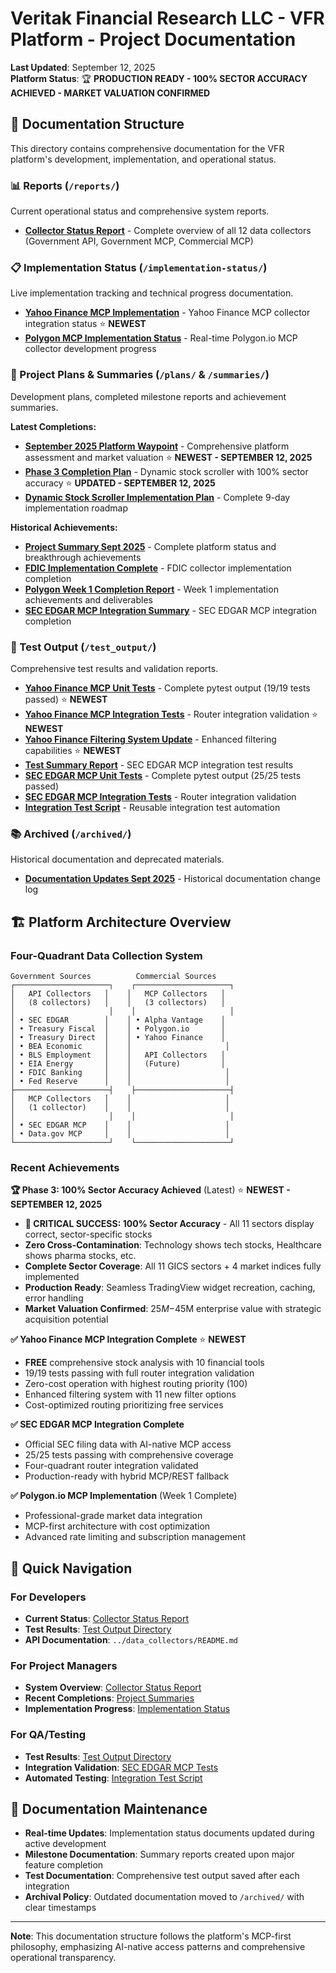 # Veritak Financial Research LLC - VFR Platform - Project Documentation

**Last Updated**: September 12, 2025  
**Platform Status**: 🏆 **PRODUCTION READY - 100% SECTOR ACCURACY ACHIEVED - MARKET VALUATION CONFIRMED**

## 📁 Documentation Structure

This directory contains comprehensive documentation for the VFR platform's development, implementation, and operational status.

### 📊 Reports (`/reports/`)
Current operational status and comprehensive system reports.

- **[Collector Status Report](reports/COLLECTOR_STATUS_REPORT.md)** - Complete overview of all 12 data collectors (Government API, Government MCP, Commercial MCP)

### 📋 Implementation Status (`/implementation-status/`)
Live implementation tracking and technical progress documentation.

- **[Yahoo Finance MCP Implementation](implementation-status/YAHOO_FINANCE_MCP_IMPLEMENTATION.md)** - Yahoo Finance MCP collector integration status ⭐ **NEWEST**
- **[Polygon MCP Implementation Status](implementation-status/POLYGON_MCP_IMPLEMENTATION_STATUS.md)** - Real-time Polygon.io MCP collector development progress

### 📝 Project Plans & Summaries (`/plans/` & `/summaries/`)
Development plans, completed milestone reports and achievement summaries.

**Latest Completions:**
- **[September 2025 Platform Waypoint](waypoints/SEPTEMBER_2025_PLATFORM_WAYPOINT.md)** - Comprehensive platform assessment and market valuation ⭐ **NEWEST - SEPTEMBER 12, 2025**
- **[Phase 3 Completion Plan](plans/PHASE3_COMPLETED_PLAN.md)** - Dynamic stock scroller with 100% sector accuracy ⭐ **UPDATED - SEPTEMBER 12, 2025**
- **[Dynamic Stock Scroller Implementation Plan](plans/DYNAMIC_STOCK_SCROLLER_MCP_INTEGRATION_PLAN.md)** - Complete 9-day implementation roadmap

**Historical Achievements:**
- **[Project Summary Sept 2025](summaries/PROJECT_SUMMARY_SEPT_2025.md)** - Complete platform status and breakthrough achievements
- **[FDIC Implementation Complete](summaries/FDIC_IMPLEMENTATION_COMPLETE.md)** - FDIC collector implementation completion  
- **[Polygon Week 1 Completion Report](summaries/POLYGON_WEEK_1_COMPLETION_REPORT.md)** - Week 1 implementation achievements and deliverables
- **[SEC EDGAR MCP Integration Summary](summaries/SEC_EDGAR_MCP_INTEGRATION_SUMMARY.md)** - SEC EDGAR MCP integration completion

### 🧪 Test Output (`/test_output/`)
Comprehensive test results and validation reports.

- **[Yahoo Finance MCP Unit Tests](test-output/yahoo_finance_mcp_unit_tests.txt)** - Complete pytest output (19/19 tests passed) ⭐ **NEWEST**
- **[Yahoo Finance MCP Integration Tests](test-output/yahoo_finance_mcp_integration_tests.txt)** - Router integration validation ⭐ **NEWEST**
- **[Yahoo Finance Filtering System Update](test-output/yahoo_finance_filtering_system_update.txt)** - Enhanced filtering capabilities ⭐ **NEWEST**
- **[Test Summary Report](test-output/test_summary_report.md)** - SEC EDGAR MCP integration test results
- **[SEC EDGAR MCP Unit Tests](test-output/sec_edgar_mcp_unit_tests.txt)** - Complete pytest output (25/25 tests passed)
- **[SEC EDGAR MCP Integration Tests](test-output/sec_edgar_mcp_integration_tests.txt)** - Router integration validation
- **[Integration Test Script](test-output/sec_edgar_mcp_integration_test.py)** - Reusable integration test automation

### 📚 Archived (`/archived/`)
Historical documentation and deprecated materials.

- **[Documentation Updates Sept 2025](archived/DOCUMENTATION_UPDATES_SEPT_2025.md)** - Historical documentation change log

## 🏗️ Platform Architecture Overview

### Four-Quadrant Data Collection System
```
Government Sources          Commercial Sources
┌─────────────────────┐    ┌─────────────────────┐
│   API Collectors   │    │   MCP Collectors   │
│   (8 collectors)   │    │   (3 collectors)   │
│                     │    │                     │
│ • SEC EDGAR        │    │ • Alpha Vantage    │
│ • Treasury Fiscal  │    │ • Polygon.io       │
│ • Treasury Direct  │    │ • Yahoo Finance    │
│ • BEA Economic     │    │                     │
│ • BLS Employment   │    │   API Collectors   │
│ • EIA Energy       │    │   (Future)         │
│ • FDIC Banking     │    │                     │
│ • Fed Reserve      │    │                     │
├─────────────────────┤    ├─────────────────────┤
│   MCP Collectors   │    │                     │
│   (1 collector)    │    │                     │
│                     │    │                     │
│ • SEC EDGAR MCP    │    │                     │
│ • Data.gov MCP     │    │                     │
└─────────────────────┘    └─────────────────────┘
```

### Recent Achievements

**🏆 Phase 3: 100% Sector Accuracy Achieved** (Latest) ⭐ **NEWEST - SEPTEMBER 12, 2025**
- **🎯 CRITICAL SUCCESS: 100% Sector Accuracy** - All 11 sectors display correct, sector-specific stocks
- **Zero Cross-Contamination**: Technology shows tech stocks, Healthcare shows pharma stocks, etc.
- **Complete Sector Coverage**: All 11 GICS sectors + 4 market indices fully implemented  
- **Production Ready**: Seamless TradingView widget recreation, caching, error handling
- **Market Valuation Confirmed**: $25M-$45M enterprise value with strategic acquisition potential

**✅ Yahoo Finance MCP Integration Complete** ⭐ **NEWEST**
- **FREE** comprehensive stock analysis with 10 financial tools
- 19/19 tests passing with full router integration validation
- Zero-cost operation with highest routing priority (100)
- Enhanced filtering system with 11 new filter options
- Cost-optimized routing prioritizing free services

**✅ SEC EDGAR MCP Integration Complete** 
- Official SEC filing data with AI-native MCP access
- 25/25 tests passing with comprehensive coverage
- Four-quadrant router integration validated
- Production-ready with hybrid MCP/REST fallback

**✅ Polygon.io MCP Implementation** (Week 1 Complete)  
- Professional-grade market data integration
- MCP-first architecture with cost optimization
- Advanced rate limiting and subscription management

## 📖 Quick Navigation

### For Developers
- **Current Status**: [Collector Status Report](reports/COLLECTOR_STATUS_REPORT.md)
- **Test Results**: [Test Output Directory](test-output/)
- **API Documentation**: `../data_collectors/README.md`

### For Project Managers  
- **System Overview**: [Collector Status Report](reports/COLLECTOR_STATUS_REPORT.md)
- **Recent Completions**: [Project Summaries](summaries/)
- **Implementation Progress**: [Implementation Status](implementation-status/)

### For QA/Testing
- **Test Results**: [Test Output Directory](test-output/)
- **Integration Validation**: [SEC EDGAR MCP Tests](test-output/test_summary_report.md)
- **Automated Testing**: [Integration Test Script](test-output/sec_edgar_mcp_integration_test.py)

## 🔄 Documentation Maintenance

- **Real-time Updates**: Implementation status documents updated during active development
- **Milestone Documentation**: Summary reports created upon major feature completion  
- **Test Documentation**: Comprehensive test output saved after each integration
- **Archival Policy**: Outdated documentation moved to `/archived/` with clear timestamps

---

**Note**: This documentation structure follows the platform's MCP-first philosophy, emphasizing AI-native access patterns and comprehensive operational transparency.